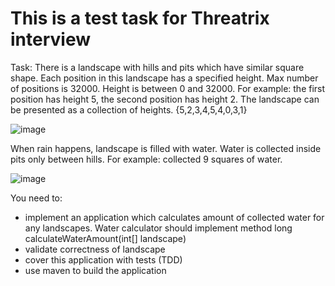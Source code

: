# This is a test task for Threatrix interview

Task: There is a landscape with hills and pits which have similar square shape. Each position in this landscape has a specified height. Max number of positions is 32000. Height is between 0 and 32000. For example: the first position has height 5, the second position has height 2. The landscape can be presented as a collection of heights. {5,2,3,4,5,4,0,3,1}

![image](https://user-images.githubusercontent.com/8198097/173186445-0747d3b4-b525-4930-a829-25b4e1c385a0.png)

When rain happens, landscape is filled with water. Water is collected inside pits only between hills. For example: collected 9 squares of water.

![image](https://user-images.githubusercontent.com/8198097/173186455-cbfa6cbd-4ba1-4515-8e6b-db460b79d5fb.png)

You need to:
* implement an application which calculates amount of collected water for any landscapes. Water calculator should implement method long calculateWaterAmount(int[] landscape)
* validate correctness of landscape
* cover this application with tests (TDD)
* use maven to build the application

